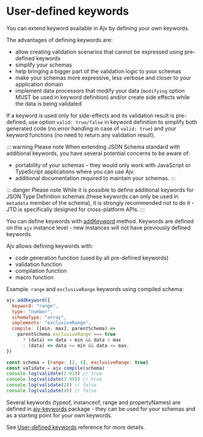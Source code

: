 # User-defined keywords

You can extend keyword available in Ajv by defining your own keywords.

The advantages of defining keywords are:

- allow creating validation scenarios that cannot be expressed using pre-defined keywords
- simplify your schemas
- help bringing a bigger part of the validation logic to your schemas
- make your schemas more expressive, less verbose and closer to your application domain
- implement data processors that modify your data (`modifying` option MUST be used in keyword definition) and/or create
  side effects while the data is being validated

If a keyword is used only for side-effects and its validation result is pre-defined, use option `valid: true/false` in
keyword definition to simplify both generated code (no error handling in case of `valid: true`) and your keyword
functions (no need to return any validation result).

::: warning Please note When extending JSON Schema standard with additional keywords, you have several potential
concerns to be aware of:

- portability of your schemas - they would only work with JavaScript or TypeScript applications where you can use Ajv.
- additional documentation required to maintain your schemas.
  :::

::: danger Please note While it is possible to define additional keywords for JSON Type Definition schemas (these
keywords can only be used in `metadata` member of the schema), it is strongly recommended not to do it - JTD is
specifically designed for cross-platform APIs.
:::

You can define keywords with [addKeyword](./api.md#api-addkeyword) method. Keywords are defined on the `ajv` instance
level - new instances will not have previously defined keywords.

Ajv allows defining keywords with:

- code generation function (used by all pre-defined keywords)
- validation function
- compilation function
- macro function

Example. `range` and `exclusiveRange` keywords using compiled schema:

```javascript
ajv.addKeyword({
  keyword: "range",
  type: "number",
  schemaType: "array",
  implements: "exclusiveRange",
  compile: ([min, max], parentSchema) =>
    parentSchema.exclusiveRange === true
      ? (data) => data > min && data < max
      : (data) => data >= min && data <= max,
})

const schema = {range: [2, 4], exclusiveRange: true}
const validate = ajv.compile(schema)
console.log(validate(2.01)) // true
console.log(validate(3.99)) // true
console.log(validate(2)) // false
console.log(validate(4)) // false
```

Several keywords (typeof, instanceof, range and propertyNames) are defined
in [ajv-keywords](https://github.com/ajv-validator/ajv-keywords) package - they can be used for your schemas and as a
starting point for your own keywords.

See [User-defined keywords](./keywords.md) reference for more details.
